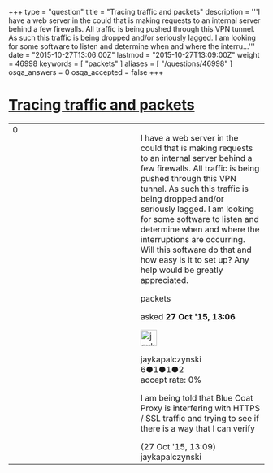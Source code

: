 +++
type = "question"
title = "Tracing traffic and packets"
description = '''I have a web server in the could that is making requests to an internal server behind a few firewalls. All traffic is being pushed through this VPN tunnel. As such this traffic is being dropped and/or seriously lagged. I am looking for some software to listen and determine when and where the interru...'''
date = "2015-10-27T13:06:00Z"
lastmod = "2015-10-27T13:09:00Z"
weight = 46998
keywords = [ "packets" ]
aliases = [ "/questions/46998" ]
osqa_answers = 0
osqa_accepted = false
+++

<div class="headNormal">

# [Tracing traffic and packets](/questions/46998/tracing-traffic-and-packets)

</div>

<div id="main-body">

<div id="askform">

<table id="question-table" style="width:100%;"><colgroup><col style="width: 50%" /><col style="width: 50%" /></colgroup><tbody><tr class="odd"><td style="width: 30px; vertical-align: top"><div class="vote-buttons"><span id="post-46998-upvote" class="ajax-command post-vote up" rel="nofollow" title="I like this post (click again to cancel)"> </span><div id="post-46998-score" class="post-score" title="current number of votes">0</div><span id="post-46998-downvote" class="ajax-command post-vote down" rel="nofollow" title="I dont like this post (click again to cancel)"> </span> <span id="favorite-mark" class="ajax-command favorite-mark" rel="nofollow" title="mark/unmark this question as favorite (click again to cancel)"> </span><div id="favorite-count" class="favorite-count"></div></div></td><td><div id="item-right"><div class="question-body"><p>I have a web server in the could that is making requests to an internal server behind a few firewalls. All traffic is being pushed through this VPN tunnel. As such this traffic is being dropped and/or seriously lagged. I am looking for some software to listen and determine when and where the interruptions are occurring. Will this software do that and how easy is it to set up? Any help would be greatly appreciated.</p></div><div id="question-tags" class="tags-container tags"><span class="post-tag tag-link-packets" rel="tag" title="see questions tagged &#39;packets&#39;">packets</span></div><div id="question-controls" class="post-controls"></div><div class="post-update-info-container"><div class="post-update-info post-update-info-user"><p>asked <strong>27 Oct '15, 13:06</strong></p><img src="https://secure.gravatar.com/avatar/a07d5f2a02be2ffda33e0d289df57191?s=32&amp;d=identicon&amp;r=g" class="gravatar" width="32" height="32" alt="jaykapalczynski&#39;s gravatar image" /><p><span>jaykapalczynski</span><br />
<span class="score" title="6 reputation points">6</span><span title="1 badges"><span class="badge1">●</span><span class="badgecount">1</span></span><span title="1 badges"><span class="silver">●</span><span class="badgecount">1</span></span><span title="2 badges"><span class="bronze">●</span><span class="badgecount">2</span></span><br />
<span class="accept_rate" title="Rate of the user&#39;s accepted answers">accept rate:</span> <span title="jaykapalczynski has no accepted answers">0%</span></p></div></div><div id="comments-container-46998" class="comments-container"><span id="46999"></span><div id="comment-46999" class="comment"><div id="post-46999-score" class="comment-score"></div><div class="comment-text"><p>I am being told that Blue Coat Proxy is interfering with HTTPS / SSL traffic and trying to see if there is a way that I can verify</p></div><div id="comment-46999-info" class="comment-info"><span class="comment-age">(27 Oct '15, 13:09)</span> <span class="comment-user userinfo">jaykapalczynski</span></div></div></div><div id="comment-tools-46998" class="comment-tools"></div><div class="clear"></div><div id="comment-46998-form-container" class="comment-form-container"></div><div class="clear"></div></div></td></tr></tbody></table>

</div>

</div>


